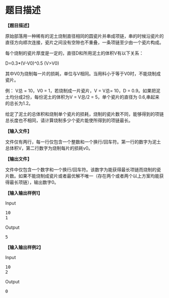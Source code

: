 # 题目描述


<p>
<strong>【题目描述】</strong> 
</p>
<p>
原始部落用一种稀有的泥土烧制直径相同的圆瓷片并串成项链，串的时候沿瓷片的直径方向顺次连接，瓷片之间没有空隙也不重叠，一条项链至少由一个瓷片构成。
</p>
<p>
每个烧制的瓷片厚度是一定的，直径D和所用泥土的体积V有以下关系：
</p>
<p>
D=0.3*(V-V0)^0.5 (V&gt;V0)
</p>
<p>
其中V0为烧制每一片的损耗，单位与V相同。当用料小于等于V0时，不能烧制成瓷片。
</p>
<p>
例： V总 = 10，V0 = 1，若烧制成一片瓷片，V = V总= 10，D = 0.9。如果把泥土均分成2份，每份泥土的体积为V = V总/2 = 5，单个瓷片的直径为 0.6,串起来的总长为1.2。
</p>
<p>
给定了泥土的总体积和烧制单个瓷片的损耗，烧制的瓷片数不同，能够得到的项链总长度也不相同，请计算烧制多少个瓷片能使所得到的项链最长。
</p>
<p>
<strong>【输入文件】</strong> 
</p>
<p>
文件仅有两行，每一行仅包含一个整数和一个换行/回车符。第一行的数字为泥土总体积V，第二行数字为烧制每片的损耗v0。<v总<60000)，第二行为烧制单个瓷片的损耗v0(0< v0<600)。<="" p=""></v总<60000)，第二行为烧制单个瓷片的损耗v0(0<>
</p>
<p>
<strong>【输出文件】</strong> 
</p>
<p>
文件中仅包含一个数字和一个换行/回车符。该数字为能获得最长项链而烧制的瓷片数。如果不能烧制成瓷片或者最优解不唯一（存在两个或者两个以上方案均能获得最长项链），输出数字0。
</p>
<p>
<strong>【输入输出样例1】</strong> 
</p>
<p>
Input
</p>
<pre>10
1
</pre>
<p>
Output
</p>
<pre>5
</pre>
<p>
<strong>【输入输出样例2】</strong> 
</p>
<p>
Input
</p>
<pre>10
2
</pre>
<p>
Output
</p>
<pre>0
</pre>
